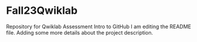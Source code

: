 # Fall23Qwiklab
Repository for Qwiklab Assessment Intro to GitHub
I am editing the README file. Adding some more details about the project description.
